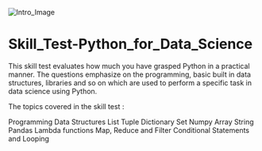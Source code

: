 ![Intro_Image](https://user-images.githubusercontent.com/84449238/179398562-f99ca3b2-f108-499d-b56b-49686d8090c9.JPG)

# Skill_Test-Python_for_Data_Science
This skill test evaluates how much you have grasped Python in a practical manner. The questions emphasize on the programming, basic built in data structures, libraries and so on which are used to perform a specific task in data science using Python.

The topics covered in the skill test :

Programming
Data Structures
List
Tuple
Dictionary
Set
Numpy Array
String
Pandas
Lambda functions
Map, Reduce and Filter
Conditional Statements and Looping
